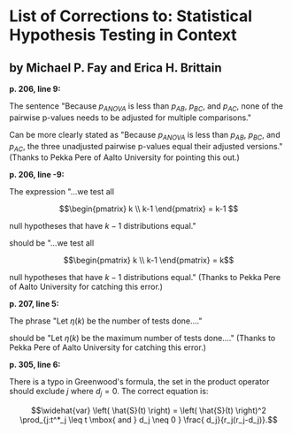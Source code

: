 # List of Corrections to: Statistical Hypothesis Testing in Context
## by Michael P. Fay and Erica H. Brittain


  **p. 206, line 9:**

  The sentence
  "Because $p_{ANOVA}$ is less than $p_{AB}$, $p_{BC}$, and $p_{AC}$, none of the pairwise p-values needs to be adjusted for multiple comparisons."

  Can be more clearly stated as
  "Because $p_{ANOVA}$ is less than $p_{AB}$, $p_{BC}$, and $p_{AC}$, the three unadjusted pairwise p-values equal their adjusted versions." (Thanks to Pekka Pere of Aalto University for pointing this out.)

  **p. 206, line -9:** 
   
   The expression
   "...we test all
   
```math
\begin{pmatrix}
k \\
k-1
\end{pmatrix}
= k-1 
```

null hypotheses that have $k-1$ distributions equal."

should be
"...we test all   

```math
\begin{pmatrix}
k \\
k-1
\end{pmatrix}
= k
```

null hypotheses that have $k-1$ distributions equal." (Thanks to Pekka Pere of Aalto University for catching this error.)

 **p. 207, line 5:** 

 The phrase 
 "Let $\eta(k)$ be the number of tests done...." 
 
 should be 
 "Let $\eta(k)$ be the maximum number of tests done...." (Thanks to Pekka Pere of Aalto University for catching this error.)

   **p. 305, line 6:**

There is a typo in Greenwood's formula, the set in the product operator should exclude $j$ where $d_j=0$. The correct equation is:

$$\widehat{var} \left( \hat{S}(t) \right) =  \left( \hat{S}(t) \right)^2 \prod_{j:t^*_j \leq t \mbox{ and } d_j \neq 0 } \frac{ d_j}{r_j(r_j-d_j)}.$$
